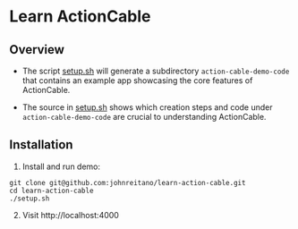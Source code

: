 # Learn ActionCable

## Overview

* The script [setup.sh](./setup.sh) will generate a subdirectory  `action-cable-demo-code` that contains an example app showcasing the core features of ActionCable. 

* The source in [setup.sh](./setup.sh) shows which creation steps and code under `action-cable-demo-code` are crucial to understanding ActionCable.

## Installation

1. Install and run demo:

```
git clone git@github.com:johnreitano/learn-action-cable.git
cd learn-action-cable
./setup.sh
```

2. Visit http://localhost:4000


